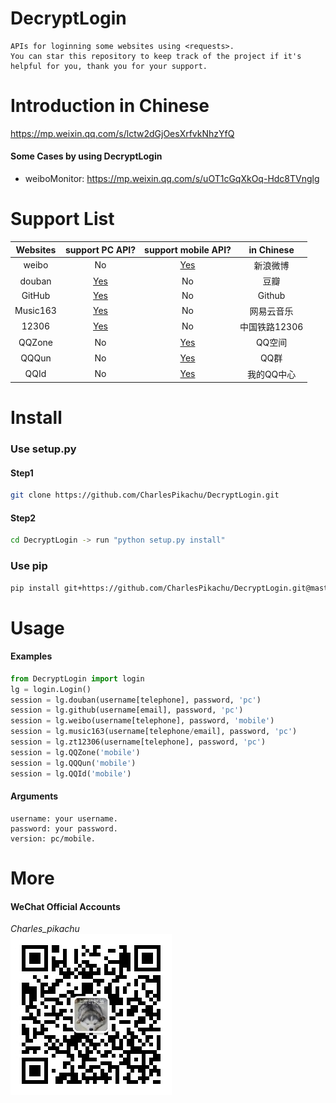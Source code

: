 # DecryptLogin
```
APIs for loginning some websites using <requests>.
You can star this repository to keep track of the project if it's helpful for you, thank you for your support.
```

# Introduction in Chinese
https://mp.weixin.qq.com/s/lctw2dGjOesXrfvkNhzYfQ
#### Some Cases by using DecryptLogin
- weiboMonitor: https://mp.weixin.qq.com/s/uOT1cGqXkOq-Hdc8TVnglg

# Support List
|  Websites        | support PC API?                              |  support mobile API?                       |  in Chinese    |
|  :----:          | :----:                                       |  :----:                                    |  :----:        |
|  weibo           | No                                           |  [Yes](./DecryptLogin/platforms/weibo.py)  |  新浪微博      |
|  douban          | [Yes](./DecryptLogin/platforms/douban.py)    |  No                                        |  豆瓣          |
|  GitHub          | [Yes](./DecryptLogin/platforms/github.py)    |  No                                        |  Github        |
|  Music163        | [Yes](./DecryptLogin/platforms/music163.py)  |  No                                        |  网易云音乐    |
|  12306           | [Yes](./DecryptLogin/platforms/zt12306.py)   |  No                                        |  中国铁路12306 |
|  QQZone          | No                                           |  [Yes](./DecryptLogin/platforms/QQZone.py) |  QQ空间        |
|  QQQun           | No                                           |  [Yes](./DecryptLogin/platforms/QQQun.py)  |  QQ群          |
|  QQId			   | No                                           |  [Yes](./DecryptLogin/platforms/QQId.py)   |  我的QQ中心    |

# Install
### Use setup.py
#### Step1
```sh
git clone https://github.com/CharlesPikachu/DecryptLogin.git
```
#### Step2
```sh
cd DecryptLogin -> run "python setup.py install"
```
### Use pip
```sh
pip install git+https://github.com/CharlesPikachu/DecryptLogin.git@master
```

# Usage
#### Examples
```python
from DecryptLogin import login
lg = login.Login()
session = lg.douban(username[telephone], password, 'pc')
session = lg.github(username[email], password, 'pc')
session = lg.weibo(username[telephone], password, 'mobile')
session = lg.music163(username[telephone/email], password, 'pc')
session = lg.zt12306(username[telephone], password, 'pc')
session = lg.QQZone('mobile')
session = lg.QQQun('mobile')
session = lg.QQId('mobile')
```
#### Arguments
```
username: your username.
password: your password.
version: pc/mobile.
```

# More
#### WeChat Official Accounts
*Charles_pikachu*  
![img](./pictures/pikachu.jpg)